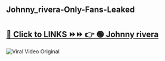 
 ## Johnny_rivera-Only-Fans-Leaked

# <h2><a href="https://clipsfans.com/Johnny_rivera&ref=git">🔗 Click to LINKS ⏩⏩ 👉 🟢 Johnny rivera </a></h2>

<a href="https://clipsfans.com/Johnny_rivera&ref=git" rel="nofollow" data-target="animated-image.originalLink"><img src="https://i.ibb.co.com/xMMVF88/686577567.gif" alt="Viral Video Original" style="max-width: 100%; display: inline-block;" data-target="animated-image.originalImage"></a>

